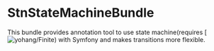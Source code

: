 StnStateMachineBundle
=====================

This bundle provides annotation tool to use state machine(requires [![yohang/Finite](https://github.com/yohang/Finite)) with Symfony and makes transitions more flexible.
